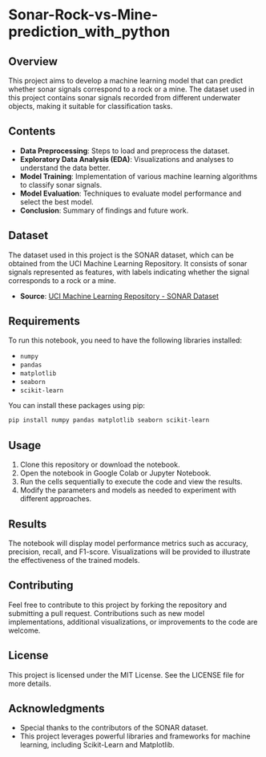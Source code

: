 # Sonar-Rock-vs-Mine-prediction_with_python


## Overview

This project aims to develop a machine learning model that can predict whether sonar signals correspond to a rock or a mine. The dataset used in this project contains sonar signals recorded from different underwater objects, making it suitable for classification tasks.

## Contents

- **Data Preprocessing**: Steps to load and preprocess the dataset.
- **Exploratory Data Analysis (EDA)**: Visualizations and analyses to understand the data better.
- **Model Training**: Implementation of various machine learning algorithms to classify sonar signals.
- **Model Evaluation**: Techniques to evaluate model performance and select the best model.
- **Conclusion**: Summary of findings and future work.

## Dataset

The dataset used in this project is the SONAR dataset, which can be obtained from the UCI Machine Learning Repository. It consists of sonar signals represented as features, with labels indicating whether the signal corresponds to a rock or a mine.

- **Source**: [UCI Machine Learning Repository - SONAR Dataset](https://archive.ics.uci.edu/ml/datasets/sonar)

## Requirements

To run this notebook, you need to have the following libraries installed:

- `numpy`
- `pandas`
- `matplotlib`
- `seaborn`
- `scikit-learn`

You can install these packages using pip:

```bash
pip install numpy pandas matplotlib seaborn scikit-learn
```

## Usage

1. Clone this repository or download the notebook.
2. Open the notebook in Google Colab or Jupyter Notebook.
3. Run the cells sequentially to execute the code and view the results.
4. Modify the parameters and models as needed to experiment with different approaches.

## Results

The notebook will display model performance metrics such as accuracy, precision, recall, and F1-score. Visualizations will be provided to illustrate the effectiveness of the trained models.

## Contributing

Feel free to contribute to this project by forking the repository and submitting a pull request. Contributions such as new model implementations, additional visualizations, or improvements to the code are welcome.

## License

This project is licensed under the MIT License. See the LICENSE file for more details.

## Acknowledgments

- Special thanks to the contributors of the SONAR dataset.
- This project leverages powerful libraries and frameworks for machine learning, including Scikit-Learn and Matplotlib.
